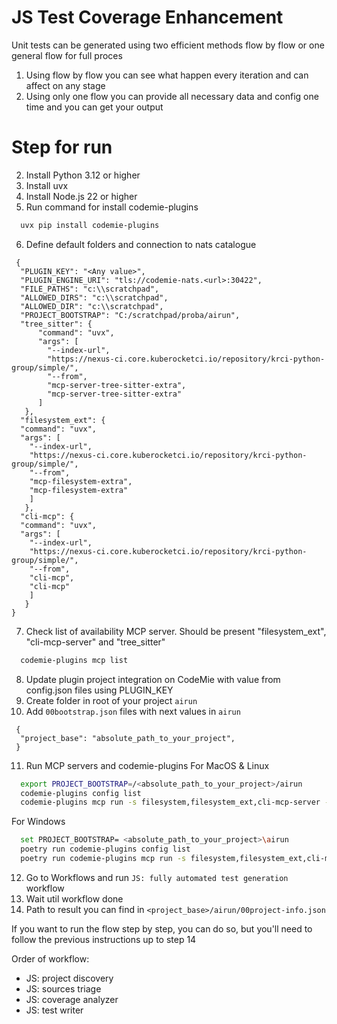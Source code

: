 # JS Test Coverage Enhancement

Unit tests can be generated using two efficient methods flow by flow or one general flow for full proces

1. Using flow by flow you can see what happen every iteration and can affect on any stage
2. Using only one flow you can provide all necessary data and config one time and you can get your output


# Step for run
2. Install Python 3.12 or higher
4. Install uvx
4. Install Node.js 22 or higher
5. Run command for install codemie-plugins
```bash
  uvx pip install codemie-plugins
```
6. Define default folders and connection to nats catalogue
```
 {
  "PLUGIN_KEY": "<Any value>",
  "PLUGIN_ENGINE_URI": "tls://codemie-nats.<url>:30422",
  "FILE_PATHS": "c:\\scratchpad",
  "ALLOWED_DIRS": "c:\\scratchpad",
  "ALLOWED_DIR": "c:\\scratchpad",
  "PROJECT_BOOTSTRAP": "C:/scratchpad/proba/airun",
  "tree_sitter": {
      "command": "uvx",
      "args": [
        "--index-url",
        "https://nexus-ci.core.kuberocketci.io/repository/krci-python-group/simple/",
        "--from",
        "mcp-server-tree-sitter-extra",
        "mcp-server-tree-sitter-extra"
      ]
   },
  "filesystem_ext": {
  "command": "uvx",
  "args": [
    "--index-url",
    "https://nexus-ci.core.kuberocketci.io/repository/krci-python-group/simple/",
    "--from",
    "mcp-filesystem-extra",
    "mcp-filesystem-extra"
    ]
   },
  "cli-mcp": {
  "command": "uvx",
  "args": [
    "--index-url",
    "https://nexus-ci.core.kuberocketci.io/repository/krci-python-group/simple/",
    "--from",
    "cli-mcp",
    "cli-mcp"
    ]
   } 
}
   ```
7. Check list of availability MCP server. Should be present "filesystem_ext", "cli-mcp-server" and "tree_sitter"
```bash
  codemie-plugins mcp list
```
8. Update plugin project integration on CodeMie with value from config.json files using PLUGIN_KEY
9. Create folder in root of your project ```airun```
10. Add ```00bootstrap.json``` files with next values in ```airun```
```
 {
  "project_base": "absolute_path_to_your_project",  
 }
```
11. Run MCP servers and codemie-plugins
    For MacOS & Linux
```bash
  export PROJECT_BOOTSTRAP=/<absolute_path_to_your_project>/airun
  codemie-plugins config list
  codemie-plugins mcp run -s filesystem,filesystem_ext,cli-mcp-server -e cli-mcp-server=ALLOWED_DIR -e filesystem_ext=ALLOWED_DIR,PROJECT_BOOTSTRAP
```
For Windows
```bash
  set PROJECT_BOOTSTRAP= <absolute_path_to_your_project>\airun
  poetry run codemie-plugins config list
  poetry run codemie-plugins mcp run -s filesystem,filesystem_ext,cli-mcp-server -e cli-mcp-server=ALLOWED_DIR -e filesystem_ext=ALLOWED_DIR,PROJECT_BOOTSTRAP
```
12. Go to Workflows and run ```JS: fully automated test generation``` workflow
13. Wait util workflow done
14. Path to result you can find in ```<project_base>/airun/00project-info.json```


If you want to run the flow step by step, you can do so, but you'll need to follow the previous instructions up to step 14

Order of workflow:
- JS: project discovery
- JS: sources triage
- JS: coverage analyzer
- JS: test writer